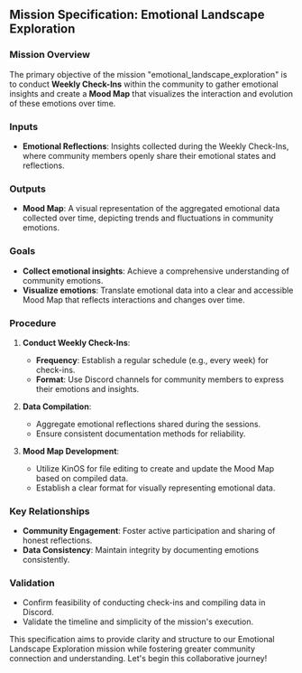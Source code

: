 ## Mission Specification: Emotional Landscape Exploration

### Mission Overview
The primary objective of the mission "emotional_landscape_exploration" is to conduct **Weekly Check-Ins** within the community to gather emotional insights and create a **Mood Map** that visualizes the interaction and evolution of these emotions over time.

### Inputs
- **Emotional Reflections**: Insights collected during the Weekly Check-Ins, where community members openly share their emotional states and reflections.

### Outputs
- **Mood Map**: A visual representation of the aggregated emotional data collected over time, depicting trends and fluctuations in community emotions.

### Goals
- **Collect emotional insights**: Achieve a comprehensive understanding of community emotions.
- **Visualize emotions**: Translate emotional data into a clear and accessible Mood Map that reflects interactions and changes over time.

### Procedure
1. **Conduct Weekly Check-Ins**:
   - **Frequency**: Establish a regular schedule (e.g., every week) for check-ins.
   - **Format**: Use Discord channels for community members to express their emotions and insights.

2. **Data Compilation**:
   - Aggregate emotional reflections shared during the sessions.
   - Ensure consistent documentation methods for reliability.

3. **Mood Map Development**:
   - Utilize KinOS for file editing to create and update the Mood Map based on compiled data.
   - Establish a clear format for visually representing emotional data.

### Key Relationships
- **Community Engagement**: Foster active participation and sharing of honest reflections.
- **Data Consistency**: Maintain integrity by documenting emotions consistently.

### Validation
- Confirm feasibility of conducting check-ins and compiling data in Discord.
- Validate the timeline and simplicity of the mission's execution. 

This specification aims to provide clarity and structure to our Emotional Landscape Exploration mission while fostering greater community connection and understanding. Let's begin this collaborative journey!